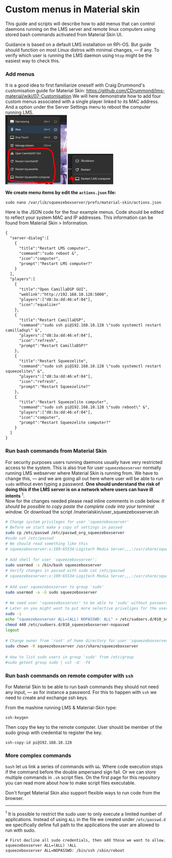 # Custom menus in Material skin
This guide and scripts will describe how to add menus that can control daemons running on the LMS server and remote linux computers using stored bash commands activated from Material Skin UI.

Guidance is based on a default LMS installation on RPi-OS. But guide should function on most Linux distros with minimal changes, — if any. To verify which user is running the LMS daemon using `htop` might be the easiest way to check this.

### Add menus
It is a good idea to first familiarize oneself with Craig Drummond's customisation guide for Material Skin: https://github.com/CDrummond/lms-material/wiki/07-Customisation
We will here demonstrate how to add four custom menus associated with a single player linked to its MAC address. And a option under the Server Settings menu to reboot the computer running LMS.
<br /><img src="menuplayer.jpg" style=" width:38% "  >  <img src="menuserver.jpg" style=" width:28% "  >

**We create menu items by edit the `actions.json` file:**
```
sudo nano /var/lib/squeezeboxserver/prefs/material-skin/actions.json
```
Here is the JSON code for the four example menus. Code should be edited to reflect your system MAC and IP addresses. This information can be found from Material Skin > Information.
```
{
  "server-dialog":[
    {
      "title":"Restart LMS computer",
      "command":"sudo reboot &",
      "icon":"computer",
      "prompt":"Restart LMS computer?"
    }
  ],
  "players":[
    {
      "title":"Open CamillaDSP GUI",
      "weblink":"http://192.168.10.128:5000",
      "players":["d8:3a:dd:46:ef:04"],
      "icon":"equalizer"
    },
    {
      "title":"Restart CamillaDSP",
      "command":"sudo ssh pi@192.168.10.128 \"sudo systemctl restart camilladsp\" &",
      "players":["d8:3a:dd:46:ef:04"],
      "icon":"refresh",
      "prompt":"Restart CamillaDSP?"
    },
    {
      "title":"Restart Squeezelite",
      "command":"sudo ssh pi@192.168.10.128 \"sudo systemctl restart squeezelite\" &",
      "players":["d8:3a:dd:46:ef:04"],
      "icon":"refresh",
      "prompt":"Restart Squeezelite?"
    },
    {
      "title":"Restart Squeezelite computer",
      "command":"sudo ssh pi@192.168.10.128 \"sudo reboot\" &",
      "players":["d8:3a:dd:46:ef:04"],
      "icon":"computer",
      "prompt":"Restart Squeezelite computer?"
    }
  ]
}

```
### Run bash commands from Material Skin
For security purposes users running daemons usually have very restricted access to the system. This is also true for user `squeezeboxserver` normally running LMS webserver where Material Skin is running from. We have to change this, — and we are going all out here where user will be able to run `sudo` without even typing a password. **One should understand the risk of doing this if the LMS server is on a network where users can have ill intents** <sup>1</sup>.
<br />
Now for the changes needed please read inline comments in code below. <i>It should be possible to copy paste the complete code into your terminal window.</i> Or download the script /materialskin/user_squeezeboxserver.sh
```bash
# Change system privileges for user 'squeezeboxserver'
# Before we start make a copy of settings in passwd
sudo cp /etc/passwd /etc/passwd_org_squeezeboxserver
#sudo cat /etc/passwd 
# We should read something like this
# squeezeboxserver:x:109:65534:Logitech Media Server,,,:/usr/share/squeezeboxserver:/usr/sbin/nologin

# Add shell for user 'squeezeboxserver':
sudo usermod -s /bin/bash squeezeboxserver
# Verify changes in passwd with sudo cat /etc/passwd
# squeezeboxserver:x:109:65534:Logitech Media Server,,,:/usr/share/squeezeboxserver:/bin/bash

# Add user squeezeboxserver to group 'sudo'
sudo usermod -a -G sudo squeezeboxserver

# We need user 'squeezeboxserver' to be able to 'sudo' without password
# Later on you might want to put more selective priveliges for the user in this file
sudo -i
echo "squeezeboxserver ALL=(ALL) NOPASSWD: ALL" > /etc/sudoers.d/010_squeezeboxserver-nopasswd
chmod 440 /etc/sudoers.d/010_squeezeboxserver-nopasswd
logout

# Change owner from 'root' of home directory for user 'squeezeboxserver'
sudo chown -R squeezeboxserver /usr/share/squeezeboxserver

# How to list sudo users in group 'sudo' from /etc/group
#sudo getent group sudo | cut -d: -f4

```

### Run bash commands on remote computer with `ssh`
For Material Skin to be able to run bash commands they should not need any input, — as for instance a password. For this to happen with `ssh` we need to create and exchange ssh keys.

From the mashine running LMS & Material-Skin type:
```
ssh-keygen
```
Then copy the key to the remote computer. User should be member of the sudo group with credential to register the key.
```
ssh-copy-id pi@192.168.10.128
```
### More complex commands
`bash` let us link a series of commands with ` && `. Where code execution stops if the command before the double ampersand sign fail. Or we can store multiple commands in `.sh` script files. On the first page for this repository you can read more about how to make script files executable.

Don't forget Material Skin also support flexible ways to run code from the browser.

---------------------------------------------------------------

<sup>1</sup> It is possible to restrict the sudo user to only execute a limited number of applications. Instead of using `ALL` in the file we created under `/etc/passwd.d` we specifically define full path to the applications the user are allowed to run with sudo. 
```
# First decline all sudo credentials, then add those we want to allow.
squeezeboxserver ALL=(ALL) !ALL
squeezeboxserver ALL=NOPASSWD: /bin/ssh /sbin/reboot
```